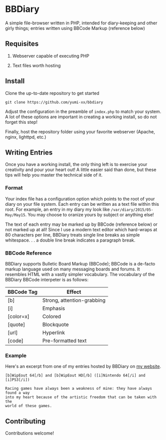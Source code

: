 # BBDiary

A simple file-browser written in PHP, intended for diary-keeping and other
girly things; entries written using BBCode Markup (reference below)

## Requisites

1. Webserver capable of executing PHP

2. Text files worth hosting

## Install

Clone the up-to-date repository to get started

`git clone https://github.com/yumi-xx/bbdiary`

Adjust the configuration in the preamble of `index.php` to match your
system. A lot of these options are important in creating a working install,
so do not forget this step!

Finally, host the repository folder using your favorite webserver (Apache,
nginx, lighttpd, etc.)

## Writing Entries

Once you have a working install, the only thing left is to exercise your
creativity and pour your heart out! A little easier said than done, but
these tips will help you master the technical side of it.

### Format

Your index file has a configuration option which points to the root of your
diary on your file system. Each entry can be written as a text file within
this root. For example, an entry in my diary my look like
`/var/diary/2015/05-May/May15`. You may choose to oranize yours by subject
or anything else!

The text of each entry may be marked up by BBCode (reference below) or not
marked up at all! Since I use a modern text editor which hard-wraps at 80
characters per line, BBDiary treats single line breaks as simple whitespace.
. . a double line break indicates a paragraph break.

### BBCode Reference

BBDiary supports Bulletic Board Markup (BBCode); BBCode is a de-facto markup
language used on many messaging boards and forums. It resembles HTML with a
vastly simpler vocabulary. The vocabulary of the BBDiary BBCode interpeter
is as follows:

BBCode Tag | Effect
-----------|-------
[b] | Strong, attention-grabbing
[i] | Emphasis
[color=x] | Colored
[quote] | Blockquote
[url] | Hyperlink
[code] | Pre-formatted text

### Example

Here's an excerpt from one of my entries hosted by BBDiary on
[my website](https://prettyboytellem.com/).

	[b]WipEout 64[/b] and [b]WipEout HD[/b] ([i]Nintendo 64[/i] and [i]PS3[/i])

	Racing games have always been a weakness of mine: they have always found a way
	into my heart because of the artistic freedom that can be taken with the
	world of these games.

## Contributing

Contributions welcome!
